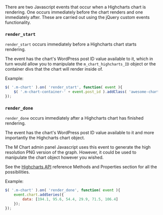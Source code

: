 There are two Javascript events that occur when a Highcharts chart is rendering.  One occurs immediately before the chart renders and one immediately after.  These are carried out using the jQuery custom events functionality.

### `render_start` ###

`render_start` occurs immediately before a Highcharts chart starts rendering.  

The event has the chart's WordPress post ID value available to it, which in turn would allow you to manipulate the `m_chart_highcharts_ID` object or the container divs that the chart will render inside of.

Example:

```js
$( '.m-chart' ).on( 'render_start', function( event ){
	$( '.m-chart-container-' + event.post_id ).addClass( 'awesome-chart' );
});
````

### `render_done` ###

`render_done` occurs immediately after a Highcharts chart has finished rendering.  

The event has the chart's WordPress post ID value available to it and more importantly the Highcharts chart object.  

The M Chart admin panel Javascript uses this event to generate the high resolution PNG version of the graph.  However, it could be used to manipulate the chart object however you wished.

See the [Highcharts API](http://api.highcharts.com/highcharts) reference Methods and Properties section for all the possibilities.

Example:

```js
$( '.m-chart' ).on( 'render_done', function( event ){
	event.chart.addSeries({
		data: [194.1, 95.6, 54.4, 29.9, 71.5, 106.4]
	});
});
````